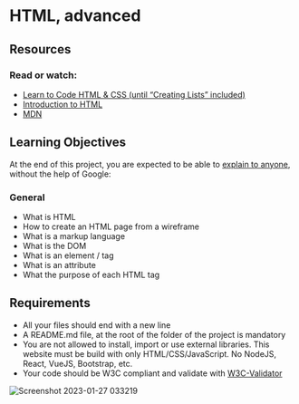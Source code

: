 # HTML, advanced
## Resources
### Read or watch:

 - [Learn to Code HTML & CSS (until “Creating Lists” included)](https://intranet.aluswe.com/rltoken/D6o845Dj6bWanYggYGQK4A)
 - [Introduction to HTML](https://intranet.aluswe.com/rltoken/odwyiWUlo7nyK3UR6FUEdg)
 - [MDN](https://intranet.aluswe.com/rltoken/STnL1M-mwzCvnzHtG21XGQ)

## Learning Objectives

At the end of this project, you are expected to be able to [explain to anyone](https://intranet.aluswe.com/rltoken/tk1bYe9n6YmcEsF-gwOgMA), without the help of Google:

### General
- What is HTML
- How to create an HTML page from a wireframe
- What is a markup language
- What is the DOM
- What is an element / tag
- What is an attribute
- What the purpose of each HTML tag

## Requirements
- All your files should end with a new line
- A README.md file, at the root of the folder of the project is mandatory
- You are not allowed to install, import or use external libraries. This website must be build with only HTML/CSS/JavaScript. No NodeJS, React, VueJS, Bootstrap, etc.
- Your code should be W3C compliant and validate with [W3C-Validator](https://intranet.aluswe.com/rltoken/Dzwkd63Mmcw7FNXDmnGTsg)

![Screenshot 2023-01-27 033219](https://user-images.githubusercontent.com/109472244/214980927-73e3b0a4-f0b2-411b-a3bd-b48cf623eee4.png)
